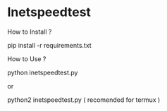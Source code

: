 # Inetspeedtest
How to Install ?

pip install -r requirements.txt

How to Use ?

python inetspeedtest.py

or

python2 inetspeedtest.py ( recomended for termux )
